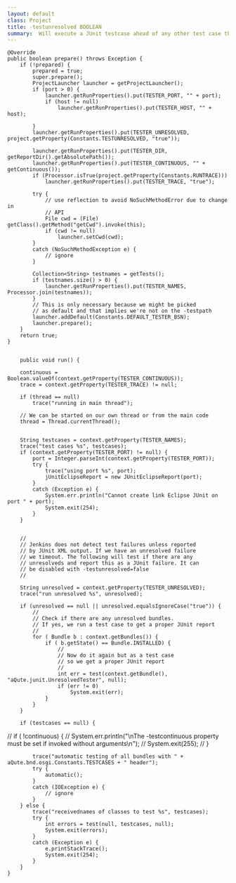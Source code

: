 ```yaml
---
layout: default
class: Project
title: -testunresolved BOOLEAN 
summary:  Will execute a JUnit testcase ahead of any other test case that will abort if there are any unresolved bundles. 
---
```


	@Override
	public boolean prepare() throws Exception {
		if (!prepared) {
			prepared = true;
			super.prepare();
			ProjectLauncher launcher = getProjectLauncher();
			if (port > 0) {
				launcher.getRunProperties().put(TESTER_PORT, "" + port);
				if (host != null)
					launcher.getRunProperties().put(TESTER_HOST, "" + host);

			}
			launcher.getRunProperties().put(TESTER_UNRESOLVED, project.getProperty(Constants.TESTUNRESOLVED, "true"));

			launcher.getRunProperties().put(TESTER_DIR, getReportDir().getAbsolutePath());
			launcher.getRunProperties().put(TESTER_CONTINUOUS, "" + getContinuous());
			if (Processor.isTrue(project.getProperty(Constants.RUNTRACE)))
				launcher.getRunProperties().put(TESTER_TRACE, "true");

			try {
				// use reflection to avoid NoSuchMethodError due to change in
				// API
				File cwd = (File) getClass().getMethod("getCwd").invoke(this);
				if (cwd != null)
					launcher.setCwd(cwd);
			}
			catch (NoSuchMethodException e) {
				// ignore
			}

			Collection<String> testnames = getTests();
			if (testnames.size() > 0) {
				launcher.getRunProperties().put(TESTER_NAMES, Processor.join(testnames));
			}
			// This is only necessary because we might be picked
			// as default and that implies we're not on the -testpath
			launcher.addDefault(Constants.DEFAULT_TESTER_BSN);
			launcher.prepare();
		}
		return true;
	}
	
	
		public void run() {
		
		continuous = Boolean.valueOf(context.getProperty(TESTER_CONTINUOUS));
		trace = context.getProperty(TESTER_TRACE) != null;
		
		if (thread == null)
			trace("running in main thread");
		
		// We can be started on our own thread or from the main code
		thread = Thread.currentThread();
		

		String testcases = context.getProperty(TESTER_NAMES);
		trace("test cases %s", testcases);
		if (context.getProperty(TESTER_PORT) != null) {
			port = Integer.parseInt(context.getProperty(TESTER_PORT));
			try {
				trace("using port %s", port);
				jUnitEclipseReport = new JUnitEclipseReport(port);
			}
			catch (Exception e) {
				System.err.println("Cannot create link Eclipse JUnit on port " + port);
				System.exit(254);
			}
		}


		//
		// Jenkins does not detect test failures unless reported
		// by JUnit XML output. If we have an unresolved failure
		// we timeout. The following will test if there are any
		// unresolveds and report this as a JUnit failure. It can 
		// be disabled with -testunresolved=false
		//
		
		String unresolved = context.getProperty(TESTER_UNRESOLVED);
		trace("run unresolved %s", unresolved);
		
		if (unresolved == null || unresolved.equalsIgnoreCase("true")) {
			//
			// Check if there are any unresolved bundles.
			// If yes, we run a test case to get a proper JUnit report
			//
			for ( Bundle b : context.getBundles()) {
				if ( b.getState() == Bundle.INSTALLED) {
					//
					// Now do it again but as a test case
					// so we get a proper JUnit report
					//
					int err = test(context.getBundle(), "aQute.junit.UnresolvedTester", null);
					if (err != 0)
						System.exit(err);
				}
			}
		}

		if (testcases == null) {
//			if ( !continuous) {
//				System.err.println("\nThe -testcontinuous property must be set if invoked without arguments\n");
//				System.exit(255);
//			}
				
			trace("automatic testing of all bundles with " + aQute.bnd.osgi.Constants.TESTCASES + " header");
			try {
				automatic();
			}
			catch (IOException e) {
				// ignore
			}
		} else {
			trace("receivednames of classes to test %s", testcases);
			try {
				int errors = test(null, testcases, null);
				System.exit(errors);
			}
			catch (Exception e) {
				e.printStackTrace();
				System.exit(254);
			}
		}
	}
